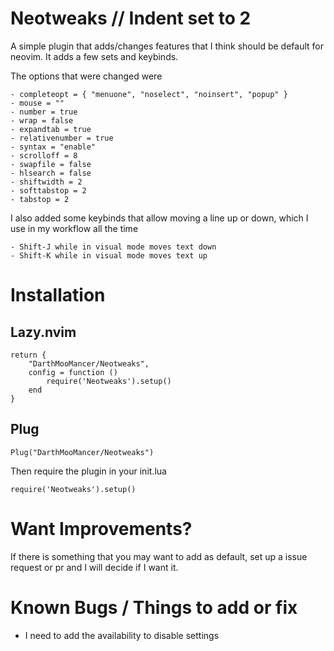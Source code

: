 # Neotweaks // Indent set to 2 
A simple plugin that adds/changes features that I think should be default for neovim. It adds a few sets and keybinds.

The options that were changed were
```
- completeopt = { "menuone", "noselect", "noinsert", "popup" }
- mouse = ""
- number = true
- wrap = false
- expandtab = true
- relativenumber = true
- syntax = "enable"
- scrolloff = 8
- swapfile = false
- hlsearch = false
- shiftwidth = 2
- softtabstop = 2
- tabstop = 2
```
I also added some keybinds that allow moving a line up or down, which I use in my workflow all the time
```
- Shift-J while in visual mode moves text down
- Shift-K while in visual mode moves text up
```

# Installation

Lazy.nvim
---------

```
return {
    "DarthMooMancer/Neotweaks",
    config = function ()
        require('Neotweaks').setup()
    end
}
```

Plug
----

```
Plug("DarthMooMancer/Neotweaks")
```
Then require the plugin in your init.lua

```
require('Neotweaks').setup()
```

# Want Improvements?

If there is something that you may want to add as default, set up a issue request or pr and I will decide if I want it. 

# Known Bugs / Things to add or fix

* I need to add the availability to disable settings
